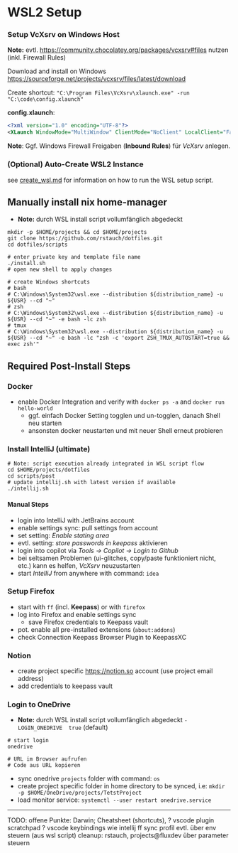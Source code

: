 # WSL2 Setup

### Setup VcXsrv on Windows Host
**Note:** evtl. https://community.chocolatey.org/packages/vcxsrv#files nutzen (inkl. Firewall Rules)

Download and install on Windows https://sourceforge.net/projects/vcxsrv/files/latest/download

Create shortcut: `"C:\Program Files\VcXsrv\xlaunch.exe" -run "C:\code\config.xlaunch"`

**config.xlaunch**:
```xml
<?xml version="1.0" encoding="UTF-8"?>
<XLaunch WindowMode="MultiWindow" ClientMode="NoClient" LocalClient="False" Display="-1" LocalProgram="xcalc" RemoteProgram="xterm" RemotePassword="" PrivateKey="" RemoteHost="" RemoteUser="" XDMCPHost="" XDMCPBroadcast="False" XDMCPIndirect="False" Clipboard="True" ClipboardPrimary="False" ExtraParams="" Wgl="False" DisableAC="True" XDMCPTerminate="False"/>
```
**Note**: Ggf. Windows Firewall Freigaben (**Inbound Rules**) für *VcXsrv* anlegen.

### (Optional) Auto-Create WSL2 Instance
see [create_wsl.md](../../wsl/create_wsl_dist.md) for information on how to run the WSL setup script.

## Manually install nix home-manager
- **Note:** durch WSL install script vollumfänglich abgedeckt
```shell
mkdir -p $HOME/projects && cd $HOME/projects
git clone https://github.com/rstauch/dotfiles.git
cd dotfiles/scripts

# enter private key and template file name
./install.sh
# open new shell to apply changes

# create Windows shortcuts
# bash
# C:\Windows\System32\wsl.exe --distribution ${distribution_name} -u ${USR} --cd "~"
# zsh
# C:\Windows\System32\wsl.exe --distribution ${distribution_name} -u ${USR} --cd "~" -e bash -lc zsh
# tmux
# C:\Windows\System32\wsl.exe --distribution ${distribution_name} -u ${USR} --cd "~" -e bash -lc "zsh -c 'export ZSH_TMUX_AUTOSTART=true && exec zsh'"
```

## Required Post-Install Steps

### Docker
- enable Docker Integration and verify with `docker ps -a` and `docker run hello-world`
  - ggf. einfach Docker Setting togglen und un-togglen, danach Shell neu starten
  - ansonsten docker neustarten und mit neuer Shell erneut probieren

### Install IntelliJ (ultimate)
```shell
# Note: script execution already integrated in WSL script flow
cd $HOME/projects/dotfiles
cd scripts/post
# update intellij.sh with latest version if available
./intellij.sh
```
#### Manual Steps
- login into IntelliJ with JetBrains account
- enable settings sync: pull settings from account
- set setting: *Enable stating area*
- evtl. setting: *store passwords in keepass* aktivieren
- login into copilot via *Tools -> Copilot -> Login to Github*
- bei seltsamen Problemen (ui-glitches, copy/paste funktioniert nicht, etc.) kann es helfen, *VcXsrv* neuzustarten
- start *IntelliJ* from anywhere with command: `idea`

### Setup Firefox
- start with `ff` (incl. **Keepass**) or with `firefox`
- log into Firefox and enable settings sync
  - save Firefox credentials to Keepass vault
- pot. enable all pre-installed extensions (`about:addons`)
- check Connection Keepass Browser Plugin to KeepassXC

### Notion
- create project specific https://notion.so account (use project email address) 
- add credentials to keepass vault


### Login to OneDrive
- **Note:** durch WSL install script vollumfänglich abgedeckt `-LOGIN_ONEDRIVE  true` (default)

```shell
# start login
onedrive 

# URL im Browser aufrufen
# Code aus URL kopieren
```
- sync onedrive `projects` folder with command: `os`
- create project specific folder in home directory to be synced, i.e: `mkdir -p $HOME/OneDrive/projects/TetstProject`
- load monitor service: `systemctl --user restart onedrive.service`

---

TODO: offene Punkte:
Darwin; Cheatsheet (shortcuts),
? vscode plugin scratchpad
? vscode keybindings wie intellij
ff sync profil evtl. über env steuern (aus wsl script)
cleanup: rstauch, projects@fluxdev über parameter steuern
